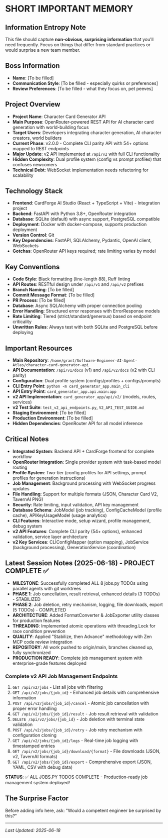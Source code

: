 # SHORT IMPORTANT MEMORY

## Information Entropy Note
This file should capture **non-obvious, surprising information** that you'll need frequently. Focus on things that differ from standard practices or would surprise a new team member.

## Boss Information
- **Name**: [To be filled]
- **Communication Style**: [To be filled - especially quirks or preferences]
- **Review Preferences**: [To be filled - what they focus on, pet peeves]

## Project Overview
- **Project Name**: Character Card Generator API
- **Main Purpose**: OpenRouter-powered REST API for AI character card generation with world-building focus
- **Target Users**: Developers integrating character generation, AI character creators, world builders
- **Current Phase**: v2.0.0 - Complete CLI parity API with 54+ options mapped to REST endpoints
- **Major Update**: v2 API implemented at `/api/v2` with full CLI functionality
- **Hidden Complexity**: Dual profile system (config vs prompt profiles) that confuses newcomers
- **Technical Debt**: WebSocket implementation needs refactoring for scalability

## Technology Stack
- **Frontend**: CardForge AI Studio (React + TypeScript + Vite) - Integration project
- **Backend**: FastAPI with Python 3.8+, OpenRouter integration
- **Database**: SQLite (default) with async support, PostgreSQL compatible
- **Deployment**: Docker with docker-compose, supports production deployment
- **Version Control**: Git
- **Key Dependencies**: FastAPI, SQLAlchemy, Pydantic, OpenAI client, WebSockets
- **Gotchas**: OpenRouter API keys required; rate limiting varies by model

## Key Conventions
- **Code Style**: Black formatting (line-length 88), Ruff linting
- **API Routes**: RESTful design under `/api/v1` and `/api/v2` prefixes
- **Branch Naming**: [To be filled]
- **Commit Message Format**: [To be filled]
- **PR Process**: [To be filled]
- **Database**: Async SQLAlchemy with proper connection pooling
- **Error Handling**: Structured error responses with ErrorResponse models
- **Rate Limiting**: Tiered (strict/standard/generous) based on endpoint criticality
- **Unwritten Rules**: Always test with both SQLite and PostgreSQL before deploying

## Important Resources
- **Main Repository**: `/home/grant/Software-Engineer-AI-Agent-Atlas/character-card-generator-api`
- **API Documentation**: `/api/v1/docs` (v1) and `/api/v2/docs` (v2 with CLI parity)
- **Configuration**: Dual profile system (configs/profiles + configs/prompts)
- **CLI Entry Point**: `python -m card_generator_app.main_cli`
- **API Entry Point**: `card_generator_app.api.main:app`
- **v2 API Implementation**: `card_generator_app/api/v2/` (models, routes, services)
- **v2 Test Suite**: `test_v2_api_endpoints.py`, `V2_API_TEST_GUIDE.md`
- **Staging Environment**: [To be filled]
- **Production Environment**: [To be filled]
- **Hidden Dependencies**: OpenRouter API for all model inference

## Critical Notes
- **Integrated System**: Backend API + CardForge frontend for complete workflow
- **OpenRouter Integration**: Single provider system with task-based model routing
- **Profile System**: Two-tier (config profiles for API settings, prompt profiles for generation instructions)
- **Job Management**: Background processing with WebSocket progress updates
- **File Handling**: Support for multiple formats (JSON, Character Card V2, TavernAI PNG)
- **Security**: Rate limiting, input validation, API key management
- **Database Schema**: JobModel (job tracking), ConfigCacheModel (profile cache), APIKeyUsageModel (usage analytics)
- **CLI Features**: Interactive mode, setup wizard, profile management, debug system
- **v2 API Features**: Complete CLI parity (54+ options), enhanced validation, service layer architecture
- **v2 Key Services**: CLIConfigMapper (option mapping), JobService (background processing), GenerationService (coordination)

## Latest Session Notes (2025-06-18) - PROJECT COMPLETE ✅
- **MILESTONE**: Successfully completed ALL 8 jobs.py TODOs using parallel agents with git worktrees
- **PHASE 1**: Job cancellation, result retrieval, enhanced details (3 TODOs) - STABILIZED
- **PHASE 2**: Job deletion, retry mechanism, logging, file downloads, export (5 TODOs) - COMPLETED
- **ARCHITECTURE**: Added FormatConverter & JobExporter utility classes for production features
- **THREADING**: Implemented atomic operations with threading.Lock for race condition prevention
- **QUALITY**: Applied "Stabilize, then Advance" methodology with Zen MCP code review integration
- **REPOSITORY**: All work pushed to origin/main, branches cleaned up, fully synchronized
- **PRODUCTION READY**: Complete job management system with enterprise-grade features deployed

### Complete v2 API Job Management Endpoints
1. `GET /api/v2/jobs` - List all jobs with filtering
2. `GET /api/v2/jobs/{job_id}` - Enhanced job details with comprehensive information
3. `POST /api/v2/jobs/{job_id}/cancel` - Atomic job cancellation with proper error handling
4. `GET /api/v2/jobs/{job_id}/result` - Job result retrieval with validation
5. `DELETE /api/v2/jobs/{job_id}` - Job deletion with terminal state validation
6. `POST /api/v2/jobs/{job_id}/retry` - Job retry mechanism with configuration cloning
7. `GET /api/v2/jobs/{job_id}/logs` - Real-time job logging with timestamped entries
8. `GET /api/v2/jobs/{job_id}/download/{format}` - File downloads (JSON, v2, TavernAI formats)
9. `GET /api/v2/jobs/{job_id}/export` - Comprehensive export (JSON, YAML, CSV with debug data)

**STATUS**: ✅ ALL JOBS.PY TODOS COMPLETE - Production-ready job management system deployed!

## The Surprise Factor
Before adding info here, ask: "Would a competent engineer be surprised by this?"

---
*Last Updated: 2025-06-18*